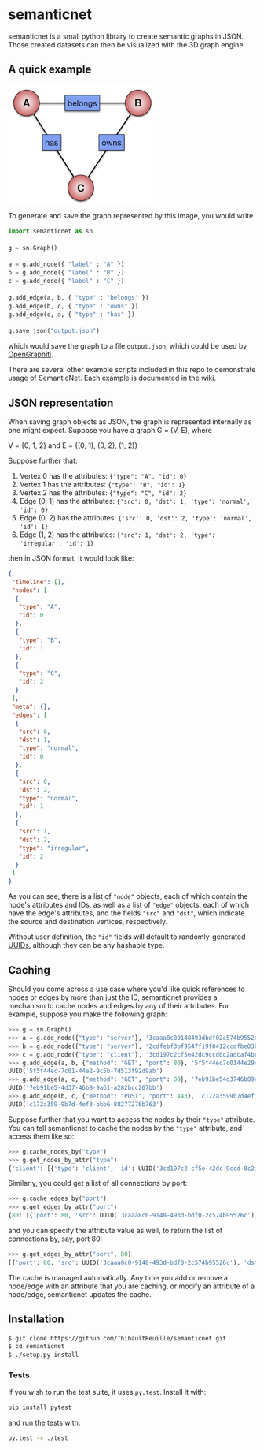 semanticnet
============

semanticnet is a small python library to create semantic graphs in JSON.
Those created datasets can then be visualized with the 3D graph engine.

## A quick example
![A quick example](/ABC.png "A Quick Example")

To generate and save the graph represented by this image, you would write

```python
import semanticnet as sn

g = sn.Graph()

a = g.add_node({ "label" : "A" })
b = g.add_node({ "label" : "B" })
c = g.add_node({ "label" : "C" })

g.add_edge(a, b, { "type" : "belongs" })
g.add_edge(b, c, { "type" : "owns" })
g.add_edge(c, a, { "type" : "has" })

g.save_json("output.json")
```

which would save the graph to a file `output.json`, which could be used by
[OpenGraphiti](https://github.com/ThibaultReuille/graphiti).

There are several other example scripts included in this repo to demonstrate usage
of SemanticNet. Each example is documented in the wiki.

## JSON representation
When saving graph objects as JSON, the graph is represented internally as one might expect.
Suppose you have a graph G = (V, E), where

V = {0, 1, 2} and
E = {(0, 1), (0, 2), (1, 2)}

Suppose further that:

1. Vertex 0 has the attributes: `{"type": "A", "id": 0}`
2. Vertex 1 has the attributes: `{"type": "B", "id": 1}`
3. Vertex 2 has the attributes: `{"type": "C", "id": 2}`
4. Edge (0, 1) has the attributes: `{'src': 0, 'dst': 1, 'type': 'normal', 'id': 0}`
5. Edge (0, 2) has the attributes: `{'src': 0, 'dst': 2, 'type': 'normal', 'id': 1}`
6. Edge (1, 2) has the attributes: `{'src': 1, 'dst': 2, 'type': 'irregular', 'id': 1}`

then in JSON format, it would look like:

```json
{
 "timeline": [], 
 "nodes": [
  {
   "type": "A", 
   "id": 0
  }, 
  {
   "type": "B", 
   "id": 1
  }, 
  {
   "type": "C", 
   "id": 2
  }
 ], 
 "meta": {}, 
 "edges": [
  {
   "src": 0, 
   "dst": 1, 
   "type": "normal", 
   "id": 0
  }, 
  {
   "src": 0, 
   "dst": 2, 
   "type": "normal", 
   "id": 1
  }, 
  {
   "src": 1, 
   "dst": 2, 
   "type": "irregular", 
   "id": 2
  }
 ]
}
```

As you can see, there is a list of `"node"` objects, each of which contain the node's attributes and IDs,
as well as a list of `"edge"` objects, each of which have the edge's attributes, and the fields `"src"` and `"dst"`,
which indicate the source and destination vertices, respectively.

Without user definition, the `"id"` fields will default to randomly-generated
[UUIDs](http://en.wikipedia.org/wiki/Globally_unique_identifier),
although they can be any hashable type.

## Caching
Should you come across a use case where you'd like quick references to nodes or edges by more than just the ID,
semanticnet provides a mechanism to cache nodes and edges by any of their attributes. For example, suppose you make
the following graph:

```python
>>> g = sn.Graph()
>>> a = g.add_node({"type": "server"}, '3caaa8c09148493dbdf02c574b95526c')
>>> b = g.add_node({"type": "server"}, '2cdfebf3bf9547f19f0412ccdfbe03b7')
>>> c = g.add_node({"type": "client"}, '3cd197c2cf5e42dc9ccd0c2adcaf4bc2')
>>> g.add_edge(a, b, {"method": "GET", "port": 80}, '5f5f44ec7c0144e29c5b7d513f92d9ab')
UUID('5f5f44ec-7c01-44e2-9c5b-7d513f92d9ab')
>>> g.add_edge(a, c, {"method": "GET", "port": 80}, '7eb91be54d3746b89a61a282bcc207bb')
UUID('7eb91be5-4d37-46b8-9a61-a282bcc207bb')
>>> g.add_edge(b, c, {"method": "POST", "port": 443}, 'c172a3599b7d4ef3bbb688277276b763')
UUID('c172a359-9b7d-4ef3-bbb6-88277276b763')
```

Suppose further that you want to access the nodes by their `"type"` attribute. You can tell semanticnet to
cache the nodes by the `"type"` attribute, and access them like so:

```python
>>> g.cache_nodes_by("type")
>>> g.get_nodes_by_attr("type")
{'client': [{'type': 'client', 'id': UUID('3cd197c2-cf5e-42dc-9ccd-0c2adcaf4bc2')}], 'server': [{'type': 'server', 'id': UUID('2cdfebf3-bf95-47f1-9f04-12ccdfbe03b7')}, {'type': 'server', 'id': UUID('3caaa8c0-9148-493d-bdf0-2c574b95526c')}]}
```

Similarly, you could get a list of all connections by port:

```python
>>> g.cache_edges_by("port")
>>> g.get_edges_by_attr("port")
{80: [{'port': 80, 'src': UUID('3caaa8c0-9148-493d-bdf0-2c574b95526c'), 'dst': UUID('3cd197c2-cf5e-42dc-9ccd-0c2adcaf4bc2'), 'id': UUID('7eb91be5-4d37-46b8-9a61-a282bcc207bb'), 'method': 'GET'}, {'port': 80, 'src': UUID('3caaa8c0-9148-493d-bdf0-2c574b95526c'), 'dst': UUID('2cdfebf3-bf95-47f1-9f04-12ccdfbe03b7'), 'id': UUID('5f5f44ec-7c01-44e2-9c5b-7d513f92d9ab'), 'method': 'GET'}], 443: [{'port': 443, 'src': UUID('2cdfebf3-bf95-47f1-9f04-12ccdfbe03b7'), 'dst': UUID('3cd197c2-cf5e-42dc-9ccd-0c2adcaf4bc2'), 'id': UUID('c172a359-9b7d-4ef3-bbb6-88277276b763'), 'method': 'POST'}]}
```

and you can specify the attribute value as well, to return the list of connections by, say, port 80:

```python
>>> g.get_edges_by_attr("port", 80)
[{'port': 80, 'src': UUID('3caaa8c0-9148-493d-bdf0-2c574b95526c'), 'dst': UUID('3cd197c2-cf5e-42dc-9ccd-0c2adcaf4bc2'), 'id': UUID('7eb91be5-4d37-46b8-9a61-a282bcc207bb'), 'method': 'GET'}, {'port': 80, 'src': UUID('3caaa8c0-9148-493d-bdf0-2c574b95526c'), 'dst': UUID('2cdfebf3-bf95-47f1-9f04-12ccdfbe03b7'), 'id': UUID('5f5f44ec-7c01-44e2-9c5b-7d513f92d9ab'), 'method': 'GET'}]
```

The cache is managed automatically. Any time you add or remove a node/edge with an attribute that you are
caching, or modify an attribute of a node/edge, semanticnet updates the cache.

## Installation
```sh
$ git clone https://github.com/ThibaultReuille/semanticnet.git
$ cd semanticnet
$ ./setup.py install
```

### Tests
If you wish to run the test suite, it uses `py.test`. Install it with:

```sh
pip install pytest
```

and run the tests with:

```sh
py.test -v ./test
```
